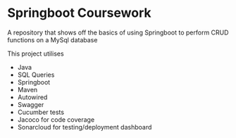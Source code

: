 # Springboot Coursework

A repository that shows off the basics of using Springboot to perform CRUD functions on a MySql database

This project utilises
- Java
- SQL Queries
- Springboot
- Maven
- Autowired
- Swagger
- Cucumber tests
- Jacoco for code coverage
- Sonarcloud for testing/deployment dashboard
